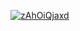 <a href="file:/private/var/folders/sk/5l863n2500v5fw7dm2ybqcc40000gn/T/1019678379727414212/build/reports/kover/html/index.html">![zAhOiQjaxd](https://img.shields.io/badge/0.0-red?logo=kotlin&label=zAhOiQjaxd&style=for-the-badge)</a>
